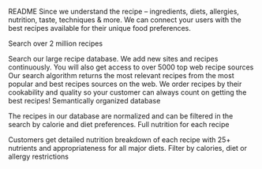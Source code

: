 README
Since we understand the recipe – ingredients, diets, allergies, nutrition, taste, techniques & more. We can connect your users with the best recipes available for their unique food preferences.

Search over 2 million recipes

Search our large recipe database. We add new sites and recipes continuously.
You will also get access to over 5000 top web recipe sources
Our search algorithm returns the most relevant recipes from the most popular and best recipes sources on the web. We order recipes by their cookability and quality so your customer can always count on getting the best recipes!
Semantically organized database

The recipes in our database are normalized and can be filtered in the search by calorie and diet preferences.
Full nutrition for each recipe

Customers get detailed nutrition breakdown of each recipe with 25+ nutrients and appropriateness for all major diets.
Filter by calories, diet or allergy restrictions

